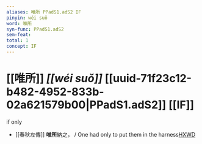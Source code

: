 ```yaml
---
aliases: 唯所 PPadS1.adS2 IF
pinyin: wéi suǒ
word: 唯所
syn-func: PPadS1.adS2
sem-feat: 
total: 1
concept: IF 
---
```

# [[唯所]] *[[wéi suǒ]]*  [[uuid-71f23c12-b482-4952-833b-02a621579b00|PPadS1.adS2]] [[IF]]
if only
 - [[春秋左傳]] **唯所**納之， / One had only to put them in the harness[HXWD](https://hxwd.org/textview.html?location=KR1e0001_tls_005-236a.25)
